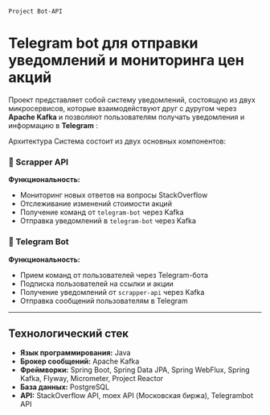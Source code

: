                                                                              Project Bot‑API
#  Telegram bot для отправки уведомлений и мониторинга цен акций

Проект представляет собой систему уведомлений, состоящую из двух микросервисов, которые взаимодействуют друг с дуругом через **Apache Kafka** и позволяют пользователям получать уведомления и информацию в **Telegram** :

Архитектура
Система состоит из двух основных компонентов:

### 🔹 Scrapper API

**Функциональность:**
- Мониторинг новых ответов на вопросы StackOverflow
- Отслеживание изменений стоимости акций
- Получение команд от `telegram-bot` через Kafka
- Отправка уведомлений в `telegram-bot` через Kafka

### 🔹 Telegram Bot

**Функциональность:**
- Прием команд от пользователей через Telegram-бота
- Подписка пользователей на ссылки и акции
- Получение уведомлений от `scrapper-api` через Kafka
- Отправка сообщений пользователям в Telegram

---

## Технологический стек

- **Язык программирования:** Java  
- **Брокер сообщений:** Apache Kafka  
- **Фреймворки:** Spring Boot, Spring Data JPA, Spring WebFlux, Spring Kafka, Flyway, Micrometer, Project Reactor  
- **База данных:** PostgreSQL  
- **API:** StackOverflow API, moex API (Московская биржа), Telegrambot API
